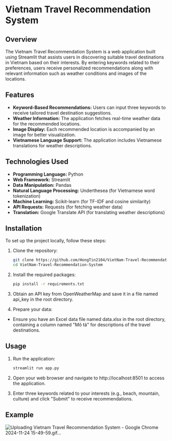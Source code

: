 # Vietnam Travel Recommendation System

## Overview

The Vietnam Travel Recommendation System is a web application built using Streamlit that assists users in discovering suitable travel destinations in Vietnam based on their interests. By entering keywords related to their preferences, users receive personalized recommendations along with relevant information such as weather conditions and images of the locations.

## Features

- **Keyword-Based Recommendations:** Users can input three keywords to receive tailored travel destination suggestions.
- **Weather Information:** The application fetches real-time weather data for the recommended locations.
- **Image Display:** Each recommended location is accompanied by an image for better visualization.
- **Vietnamese Language Support:** The application includes Vietnamese translations for weather descriptions.

## Technologies Used

- **Programming Language:** Python
- **Web Framework:** Streamlit
- **Data Manipulation:** Pandas
- **Natural Language Processing:** Underthesea (for Vietnamese word tokenization)
- **Machine Learning:** Scikit-learn (for TF-IDF and cosine similarity)
- **API Requests:** Requests (for fetching weather data)
- **Translation:** Google Translate API (for translating weather descriptions)

## Installation

To set up the project locally, follow these steps:

1. Clone the repository:
   ```bash
   git clone https://github.com/HongTin2104/VietNam-Travel-Recommendation-System.git
   cd VietNam-Travel-Recommendation-System

2. Install the required packages:
    ```bash
    pip install -r requirements.txt

3. Obtain an API key from OpenWeatherMap and save it in a file named api_key in the root directory.

4. Prepare your data:
- Ensure you have an Excel data file named data.xlsx in the root directory, containing a column named "Mô tả" for descriptions of the travel destinations.


## Usage

1. Run the application:
    ```bash
    streamlit run app.py

2. Open your web browser and navigate to http://localhost:8501 to access the application.

3. Enter three keywords related to your interests (e.g., beach, mountain, culture) and click "Submit" to receive recommendations.

## Example

![Uploading Vietnam Travel Recommendation System - Google Chrome 2024-11-24 15-49-59.gif…]()



